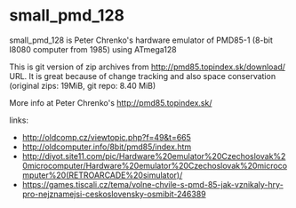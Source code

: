 # small_pmd_128

small_pmd_128 is Peter Chrenko's hardware emulator of PMD85-1 (8-bit I8080 computer from 1985) using ATmega128

This is git version of zip archives from http://pmd85.topindex.sk/download/ URL. It is great because of change tracking and also space conservation (original zips: 19MiB, git repo: 8.40 MiB)

More info at Peter Chrenko's http://pmd85.topindex.sk/

links:
* http://oldcomp.cz/viewtopic.php?f=49&t=665
* http://oldcomputer.info/8bit/pmd85/index.htm
* http://diyot.site11.com/pic/Hardware%20emulator%20Czechoslovak%20microcomputer/Hardware%20emulator%20Czechoslovak%20microcomputer%20(RETROARCADE%20simulator)/
* https://games.tiscali.cz/tema/volne-chvile-s-pmd-85-jak-vznikaly-hry-pro-nejznamejsi-ceskoslovensky-osmibit-246389
